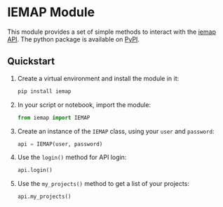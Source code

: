 # IEMAP Module

This module provides a set of simple methods to interact with the [iemap API](https://github.com/ai4mat/iemap-api). The python package is available on [PyPI](https://pypi.org/project/iemap/).

## Quickstart
1. Create a virtual environment and install the module in it:
   
    ```bash
    pip install iemap
    ```

2. In your script or notebook, import the module:
   
    ```python
    from iemap import IEMAP
    ```

3. Create an instance of the `IEMAP` class, using your `user` and `password`:
   
    ```python
    api = IEMAP(user, password)
    ```

4. Use the `login()` method for API login:
   
    ```python
    api.login()
    ```

5. Use the `my_projects()` method to get a list of your projects:
   
    ```python
    api.my_projects()
    ```
